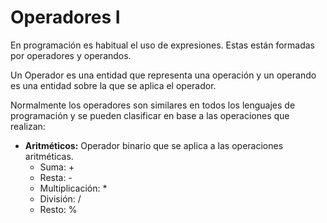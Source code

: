# Operadores I

En programación es habitual el uso de expresiones. Estas están formadas por operadores y operandos.

Un Operador es una entidad que representa una operación y un operando es una entidad sobre la que se aplica el operador.

Normalmente los operadores son similares en todos los lenguajes de programación y se pueden clasificar en base a las operaciones que realizan:

- **Aritméticos:** Operador binario que se aplica a las operaciones aritméticas.
  - Suma: +
  - Resta: -
  - Multiplicación: *
  - División: /
  - Resto: %
